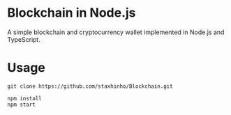 # Blockchain in Node.js

A simple blockchain and cryptocurrency wallet implemented in Node.js and TypeScript.

# Usage

```
git clone https://github.com/staxhinho/Blockchain.git

npm install
npm start
```